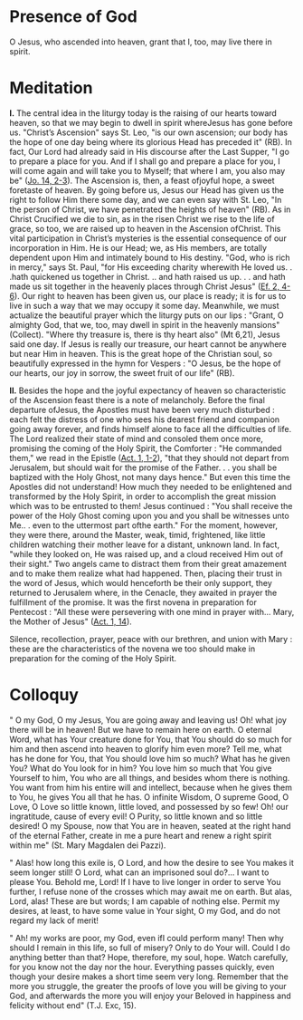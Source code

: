 # Presence of God

O Jesus, who ascended into heaven, grant that I, too, may live there in spirit.

# Meditation

**I.** The central idea in the liturgy today is the raising of our hearts toward heaven, so that we may begin to dwell in spirit whereJesus has gone before us. "Christ’s Ascension" says St. Leo, "is our own ascension; our body has the hope of one day being where its glorious Head has preceded it" (RB). In fact, Our Lord had already said in His discourse after the Last Supper, "I go to prepare a place for you. And if I shall go and prepare a place for you, I will come again and will take you to Myself; that where I am, you also may be" ([Jo. 14, 2-3](https://vulgata.online/bible/Jo.14?ed=DR2&vfn=DR2.Jo.14.2-3:vs)). The Ascension is, then, a feast ofjoyful hope, a sweet foretaste of heaven. By going before us, Jesus our Head has given us the right to follow Him there some day, and we can even say with St. Leo, "In the person of Christ, we have penetrated the heights of heaven" (RB). As in Christ Crucified we die to sin, as in the risen Christ we rise to the life of grace, so too, we are raised up to heaven in the Ascension ofChrist. This vital participation in Christ’s mysteries is the essential consequence of our incorporation in Him. He is our Head; we, as His members, are totally dependent upon Him and intimately bound to His destiny. "God, who is rich in mercy," says St. Paul, "for His exceeding charity wherewith He loved us. . .hath quickened us together in Christ. .. and hath raised us up. . . and hath made us sit together in the heavenly places through Christ Jesus" ([Ef. 2, 4-6](https://vulgata.online/bible/Ef.2?ed=DR2&vfn=DR2.Ef.2.4-6:vs)). Our right to heaven has been given us, our place is ready; it is for us to live in such a way that we may occupy it some day. Meanwhile, we must actualize the beautiful prayer which the liturgy puts on our lips : "Grant, O almighty God, that we, too, may dwell in spirit in the heavenly mansions" (Collect). "Where thy treasure is, there is thy heart also" (Mt 6,21), Jesus said one day. If Jesus is really our treasure, our heart cannot be anywhere but near Him in heaven. This is the great hope of the Christian soul, so beautifully expressed in the hymn for Vespers : "O Jesus, be the hope of our hearts, our joy in sorrow, the sweet fruit of our life" (RB).

**II.** Besides the hope and the joyful expectancy of heaven so characteristic of the Ascension feast there is a note of melancholy. Before the final departure ofJesus, the Apostles must have been very much disturbed : each felt the distress of one who sees his dearest friend and companion going away forever, and finds himself alone to face all the difficulties of life. The Lord realized their state of mind and consoled them once more, promising the coming of the Holy Spirit, the Comforter : "He commanded them," we read in the Epistle ([Act. 1, 1-2](https://vulgata.online/bible/Act.1?ed=DR2&vfn=DR2.Act.1.1-2:vs)), "that they should not depart from Jerusalem, but should wait for the promise of the Father. . . you shall be baptized with the Holy Ghost, not many days hence." But even this time the Apostles did not understand! How much they needed to be enlightened and transformed by the Holy Spirit, in order to accomplish the great mission which was to be entrusted to them! Jesus continued : "You shall receive the power of the Holy Ghost coming upon you and you shall be witnesses unto Me.. . even to the uttermost part ofthe earth." For the moment, however, they were there, around the Master, weak, timid, frightened, like little children watching their mother leave for a distant, unknown land. In fact, "while they looked on, He was raised up, and a cloud received Him out of their sight." Two angels came to distract them from their great amazement and to make them realize what had happened. Then, placing their trust in the word of Jesus, which would henceforth be their only support, they returned to Jerusalem where, in the Cenacle, they awaited in prayer the fulfillment of the promise. It was the first novena in preparation for Pentecost : "All these were persevering with one mind in prayer with... Mary, the Mother of Jesus" ([Act. 1, 14](https://vulgata.online/bible/Act.1?ed=DR2&vfn=DR2.Act.1.14:vs)).

Silence, recollection, prayer, peace with our brethren, and union with Mary : these are the characteristics of the novena we too should make in preparation for the coming of the Holy Spirit.

# Colloquy

" O my God, O my Jesus, You are going away and leaving us! Oh! what joy there will be in heaven! But we have to remain here on earth. O eternal Word, what has Your creature done for You, that You should do so much for him and then ascend into heaven to glorify him even more? Tell me, what has he done for You, that You should love him so much? What has he given You? What do You look for in him? You love him so much that You give Yourself to him, You who are all things, and besides whom there is nothing. You want from him his entire will and intellect, because when he gives them to You, he gives You all that he has. O infinite Wisdom, O supreme Good, O Love, O Love so little known, little loved, and possessed by so few! Oh! our ingratitude, cause of every evil! O Purity, so little known and so little desired! O my Spouse, now that You are in heaven, seated at the right hand of the eternal Father, create in me a pure heart and renew a right spirit within me" (St. Mary Magdalen dei Pazzi).

" Alas! how long this exile is, O Lord, and how the desire to see You makes it seem longer still! O Lord, what can an imprisoned soul do?... I want to please You. Behold me, Lord! If I have to live longer in order to serve You further, I refuse none of the crosses which may await me on earth. But alas, Lord, alas! These are but words; I am capable of nothing else. Permit my desires, at least, to have some value in Your sight, O my God, and do not regard my lack of merit!

" Ah! my works are poor, my God, even ifI could perform many! Then why should I remain in this life, so full of misery? Only to do Your will. Could I do anything better than that? Hope, therefore, my soul, hope. Watch carefully, for you know not the day nor the hour. Everything passes quickly, even though your desire makes a short time seem very long. Remember that the more you struggle, the greater the proofs of love you will be giving to your God, and afterwards the more you will enjoy your Beloved in happiness and felicity without end" (T.J. Exc, 15).
